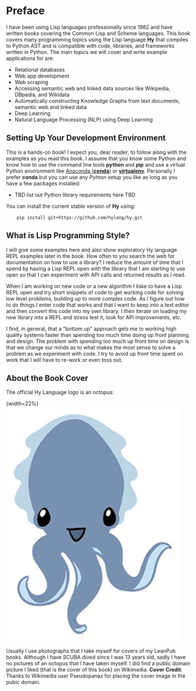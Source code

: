 # Preface

I have been using Lisp languages professionally since 1982 and have written books covering the Common Lisp and Scheme languages. This book covers many programming topics using the Lisp language **Hy** that compiles to Python AST and is compatible with code, libraries, and frameworks written in Python. The main topics we will cover and write example applications for are:

- Relational databases
- Web app development
- Web scraping
- Accessing semantic web and linked data sources like Wikipedia, DBpedia, and Wikidata
- Automatically constructing Knowledge Graphs from text documents, semantic web and linked data
- Deep Learning
- Natural Language Processing (NLP) using Deep Learning

## Setting Up Your Development Environment

This is a hands-on book! I expect you, dear reader, to follow along with the examples as you read this book. I assume that you know some Python and know how to use the command line tools **python** and **pip** and use a virtual Python environment like [Anaconda (**conda**)](https://www.anaconda.com/) or [**virtualenv**](https://virtualenv.pypa.io/en/latest/). Personally I prefer **conda** but you can use any Pyhton setup you like as long as you have a few packages installed:

- TBD list out Python library requirements here  TBD

You can install the current stable version of **Hy** using:

        pip install git+https://github.com/hylang/hy.git

## What is Lisp Programming Style?

I will give some examples here and also show exploratory Hy language REPL examples later in the book. How often to you search the web for documentation on how to use a library? I reduce the amount of time that I spend by having a Lisp REPL open with the library that I am starting to use open so that I can experiment with API calls and returned results as I read.

When I am working on new code or a new algorithm I liske to have a Lisp REPL open and try short snippets of code to get working code for solving low level problems, building up to more complex code. As I figure out how to do things I enter code that works and that I want to keep into a text editor and then convert this code into my own library. I then iterate on loading my new library into a REPL and stress test it, look for API improvements, etc.

I find, in general, that a "bottom up" approach gets me to working high quality systems faster than spending too much time doing up front planning and design. The problem with spending too much up front time on design is that we change our minds as to what makes the most sense to solve a problem as we experiment with code. I try to avoid up front time spent on work that I will have to re-work or even toss out.

## About the Book Cover

The official Hy Language logo is an octopus:

{width=22%}
![The Hy Language logo Cuddles by Karen Rustad](images/hylisplogo.jpg)

Usually I use photographs that I take myself for covers of my LeanPub books. Although I have SCUBA dived since I was 13 years old, sadly I have no pictures of an octopus that I have taken myself. I did find a public domain picture I liked (that is the cover of this book) on Wikimedia. **Cover Credit**: Thanks to Wikimedia user Pseudopanax for placing the cover image in the pubic domain.

